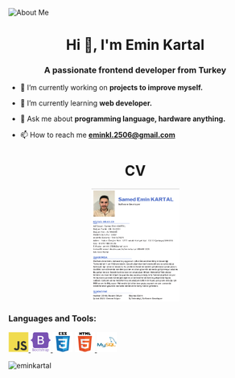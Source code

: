 ![About Me](https://github.com/EminKartal/EminKartal/blob/main/gif.gif)


<h1 align="center">Hi 👋, I'm Emin Kartal</h1>
<h3 align="center">A passionate frontend developer from Turkey</h3>

- 🔭 I’m currently working on **projects to improve myself.**

- 🌱 I’m currently learning **web developer.**

- 💬 Ask me about **programming language, hardware anything.**

- 📫 How to reach me **eminkl.2506@gmail.com**

<h1 align="center"> CV </h1>


<p align="center">
<a href="https://drive.google.com/file/d/1NAjPnI2-nJhTJiLXYMJFCROAS5gvaSQC/view?usp=sharing" target="_blank" rel="noreferrer"> <img  align="center" src="https://github.com/EminKartal/EminKartal/blob/main/cv.png" alt="android" width="175" height="225"/> </a>
</p>


<h3 align="left">Languages and Tools:</h3>
 <a href="https://developer.mozilla.org/en-US/docs/Web/JavaScript" target="_blank" rel="noreferrer"> <img src="https://raw.githubusercontent.com/devicons/devicon/master/icons/javascript/javascript-original.svg" alt="javascript" width="40" height="40"/> </a>
</a> <a href="https://getbootstrap.com" target="_blank" rel="noreferrer"> <img src="https://raw.githubusercontent.com/devicons/devicon/master/icons/bootstrap/bootstrap-plain-wordmark.svg" alt="bootstrap" width="40" height="40"/> </a> <a href="https://www.w3schools.com/css/" target="_blank" rel="noreferrer"> <img src="https://raw.githubusercontent.com/devicons/devicon/master/icons/css3/css3-original-wordmark.svg" alt="css3" width="40" height="40"/></a> <a href="https://www.w3.org/html/" target="_blank" rel="noreferrer"> <img src="https://raw.githubusercontent.com/devicons/devicon/master/icons/html5/html5-original-wordmark.svg" alt="html5" width="40" height="40"/> </a></a> <a href="https://www.mysql.com/" target="_blank" rel="noreferrer"> <img src="https://raw.githubusercontent.com/devicons/devicon/master/icons/mysql/mysql-original-wordmark.svg" alt="mysql" width="40" height="40"/> </a>

<p><img align="center" src="https://github-readme-stats.vercel.app/api/top-langs?username=eminkartal&show_icons=true&locale=en&layout=compact" alt="eminkartal" /></p>
